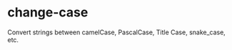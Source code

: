 change-case
===========

Convert strings between camelCase, PascalCase, Title Case, snake_case, etc.

